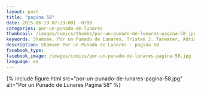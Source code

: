 ```yaml
---
layout: post
title: "pagina 58"
date: 2015-06-19 07:23:001 -0700
categories: por-un-punado-de-lunares
thumbnail: /images/comics/thumbs/por-un-punado-de-lunares-pagina-58.jpg
keywords: Shamsee, Por un Punado de Lunares, Tristan J. Tarwater, Adrian Ricker
description: Shamsee Por un Punado de Lunares - pagina 58
facebook_type: 
facebook_image: /images/comics/por-un-punado-de-lunares-pagina-58.jpg
language: es
---
```

{% include figure.html src="por-un-punado-de-lunares-pagina-58.jpg" alt="Por un Punado de Lunares Pagina 58" %}